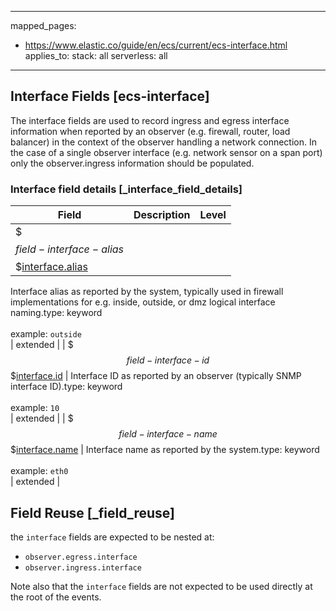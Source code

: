 <!-- This file is automatically generated. Don't edit it manually! -->

---
mapped_pages:
  - https://www.elastic.co/guide/en/ecs/current/ecs-interface.html
applies_to:
  stack: all
  serverless: all
---

## Interface Fields [ecs-interface]

The interface fields are used to record ingress and egress interface information when reported by an observer (e.g. firewall, router, load balancer) in the context of the observer handling a network connection.  In the case of a single observer interface (e.g. network sensor on a span port) only the observer.ingress information should be populated.

### Interface field details [_interface_field_details]

| Field  | Description | Level |
|---|---|---|
| $$$field-interface-alias$$$[interface.alias](#field-interface-alias) |
Interface alias as reported by the system, typically used in firewall implementations for e.g. inside, outside, or dmz logical interface naming.type: keyword<br><br>
example: `outside`<br>| extended |
| $$$field-interface-id$$$[interface.id](#field-interface-id) |
Interface ID as reported by an observer (typically SNMP interface ID).type: keyword<br><br>
example: `10`<br>| extended |
| $$$field-interface-name$$$[interface.name](#field-interface-name) |
Interface name as reported by the system.type: keyword<br><br>
example: `eth0`<br>| extended |

## Field Reuse [_field_reuse]

the `interface` fields are expected to be nested at:

* `observer.egress.interface`
* `observer.ingress.interface`

Note also that the `interface` fields are not expected to be used directly at the root of the events.
